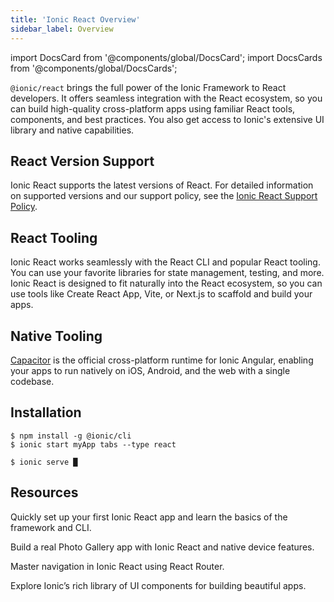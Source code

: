 ```yaml
---
title: 'Ionic React Overview'
sidebar_label: Overview
---
```


<head>
  <title>Ionic React Overview | React Version Support and Tooling</title>
  <meta
    name="description"
    content="@ionic/react combines the Ionic experience with the tooling and APIs tailored to React developers. Learn more about version support and resources in our React Overview."
  />
</head>

import DocsCard from '@components/global/DocsCard';
import DocsCards from '@components/global/DocsCards';

`@ionic/react` brings the full power of the Ionic Framework to React developers. It offers seamless integration with the React ecosystem, so you can build high-quality cross-platform apps using familiar React tools, components, and best practices. You also get access to Ionic's extensive UI library and native capabilities.

## React Version Support

Ionic React supports the latest versions of React. For detailed information on supported versions and our support policy, see the [Ionic React Support Policy](/docs/reference/support#ionic-react).

## React Tooling

Ionic React works seamlessly with the React CLI and popular React tooling. You can use your favorite libraries for state management, testing, and more. Ionic React is designed to fit naturally into the React ecosystem, so you can use tools like Create React App, Vite, or Next.js to scaffold and build your apps.

## Native Tooling

[Capacitor](https://capacitorjs.com) is the official cross-platform runtime for Ionic Angular, enabling your apps to run natively on iOS, Android, and the web with a single codebase.

## Installation

```shell-session
$ npm install -g @ionic/cli
$ ionic start myApp tabs --type react

$ ionic serve █
```

## Resources

<DocsCards>

<DocsCard header="Getting Started" href="quickstart" icon="/icons/guide-quickstart-icon.png">
  <p>Quickly set up your first Ionic React app and learn the basics of the framework and CLI.</p>
</DocsCard>

<DocsCard header="Build Your First App" href="your-first-app" icon="/icons/logo-react-icon.png">
  <p>Build a real Photo Gallery app with Ionic React and native device features.</p>
</DocsCard>

<DocsCard header="Navigation" href="navigation" icon="/icons/component-navigation-icon.png">
  <p>Master navigation in Ionic React using React Router.</p>
</DocsCard>

<DocsCard header="Components" href="/docs/components" icon="/icons/guide-components-icon.png">
  <p>Explore Ionic’s rich library of UI components for building beautiful apps.</p>
</DocsCard>

</DocsCards>
